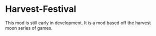 # Harvest-Festival

This mod is still early in development. It is a mod based off the harvest moon series of games. 
